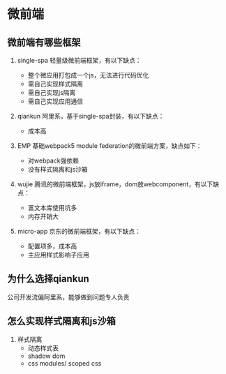 # 微前端

## 微前端有哪些框架

1. single-spa
轻量级微前端框架，有以下缺点：
    - 整个微应用打包成一个js，无法进行代码优化
    - 需自己实现样式隔离
    - 需自己实现js隔离
    - 需自己实现应用通信

2. qiankun
阿里系，基于single-spa封装，有以下缺点：
    - 成本高

3. EMP
基础webpack5 module federation的微前端方案，缺点如下：
    - 对webpack强依赖
    - 没有样式隔离和js沙箱

4. wujie
腾讯的微前端框架，js放iframe，dom放webcomponent，有以下缺点：
    - 富文本库使用坑多
    - 内存开销大

5. micro-app
京东的微前端框架，有以下缺点：
    - 配置项多，成本高
    - 主应用样式影响子应用

## 为什么选择qiankun
公司开发流偏阿里系，能够做到问题专人负责

## 怎么实现样式隔离和js沙箱

1. 样式隔离
    - 动态样式表
    - shadow dom
    - css modules/ scoped css

